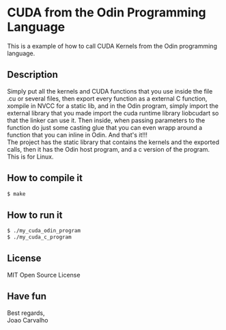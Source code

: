 # CUDA from the Odin Programming Language
This is a example of how to call CUDA Kernels from the Odin programming language.

## Description
Simply put all the kernels and CUDA functions that you use inside the file .cu or several files, then export every function as a external C function, xompile in NVCC for a static lib, and in the Odin program, simply import the external library that you made import the cuda runtime library liobcudart so that the linker can use it. Then inside, when passing parameters to the function do just some casting glue that you can even wrapp around a function that you can inline in Odin. And that's it!!! <br>
The project has the static library that contains the kernels and the exported calls, then it has the Odin host program, and a c version of the program. This is for Linux.

## How to compile it

``` bash
$ make
```

## How to run it

``` bash
$ ./my_cuda_odin_program
$ ./my_cuda_c_program
```

## License
MIT Open Source License

## Have fun
Best regards, <br>
Joao Carvalho
